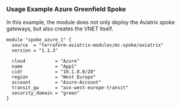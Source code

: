 ### Usage Example Azure Greenfield Spoke

In this example, the module does not only deploy the Aviatrix spoke gateways, but also creates the VNET itself.

```
module "spoke_azure_1" {
  source  = "terraform-aviatrix-modules/mc-spoke/aviatrix"
  version = "1.1.3"

  cloud           = "Azure"
  name            = "App1"
  cidr            = "10.1.0.0/20"
  region          = "West Europe"
  account         = "Azure-Account"
  transit_gw      = "avx-west-europe-transit"
  security_domain = "green"
}
```